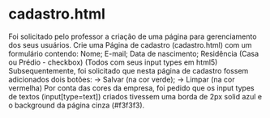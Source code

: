 # cadastro.html
Foi solicitado pelo professor a criação de uma página para gerenciamento dos seus usuários. Crie uma Página de cadastro (cadastro.html) com um formulário contendo: Nome; E-mail; Data de nascimento; Residência (Casa ou Prédio - checkbox) (Todos com seus input types em html5)  Subsequentemente, foi solicitado que nesta página de cadastro fossem adicionados dois botões:  -> Salvar (na cor verde);  -> Limpar (na cor vermelha)  Por conta das cores da empresa, foi pedido que os input types de textos (input[type=text]) criados tivessem uma borda de 2px solid azul e o background da página cinza (#f3f3f3).
